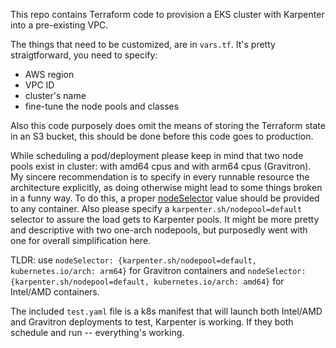 This repo contains Terraform code to provision a EKS cluster with Karpenter into a pre-existing VPC.

The things that need to be customized, are in `vars.tf`. It's pretty straigtforward, you need to specify:
* AWS region
* VPC ID
* cluster's name
* fine-tune the node pools and classes

Also this code purposely does omit the means of storing the Terraform state in an S3 bucket, this should be done before this code goes to production.

While scheduling a pod/deployment please keep in mind that two node pools exist in cluster: with amd64 cpus and with arm64 cpus (Gravitron). My sincere recommendation is to specify in every runnable resource the architecture explicitly, as doing otherwise might lead to some things broken in a funny way. To do this, a proper [nodeSelector](https://kubernetes.io/docs/tasks/configure-pod-container/assign-pods-nodes/) value should be provided to any container. Also please specify a `karpenter.sh/nodepool=default` selector to assure the load gets to Karpenter pools. It might be more pretty and descriptive with two one-arch nodepools, but purposedly went with one for overall simplification here.

TLDR: use `nodeSelector: {karpenter.sh/nodepool=default, kubernetes.io/arch: arm64}` for Gravitron containers and `nodeSelector: {karpenter.sh/nodepool=default, kubernetes.io/arch: amd64}` for Intel/AMD containers.

The included `test.yaml` file is a k8s manifest that will launch both Intel/AMD and Gravitron deployments to test, Karpenter is working. If they both schedule and run -- everything's working.
